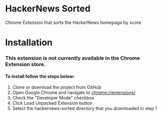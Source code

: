 # HackerNews Sorted

Chrome Extension that sorts the HackerNews homepage by score

# Installation

### This extension is not currently available in the Chrome Extension store.

#### To install follow the steps below:

1. Clone or download the project from GitHub
2. Open Google Chrome and navigate to [chrome://extensions/](chrome://extensions/)
3. Check the "Developer Mode" checkbox
4. Click Load Unpacked Extension button
5. Select the hackernews-sorted directory that you downloaded in step 1
